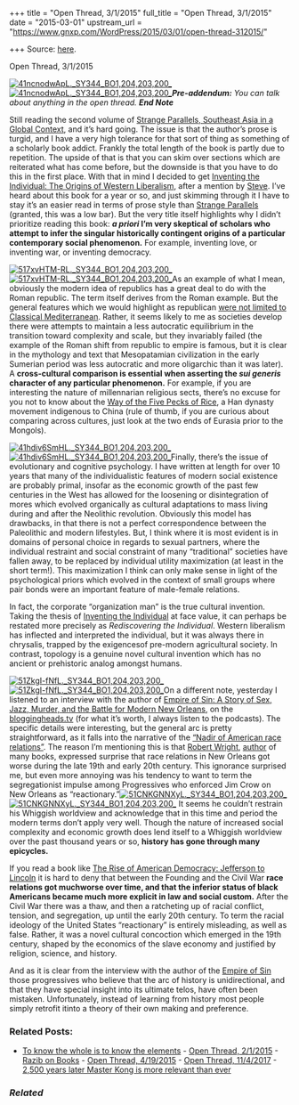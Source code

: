 +++
title = "Open Thread, 3/1/2015"
full_title = "Open Thread, 3/1/2015"
date = "2015-03-01"
upstream_url = "https://www.gnxp.com/WordPress/2015/03/01/open-thread-312015/"

+++
Source: [here](https://www.gnxp.com/WordPress/2015/03/01/open-thread-312015/).

Open Thread, 3/1/2015

[![41ncnodwApL.\_SY344_BO1,204,203,200\_](https://i0.wp.com/www.unz.com/wp-content/uploads/2015/03/41ncnodwApL._SY344_BO1204203200_-199x300.jpg?resize=199%2C300)![41ncnodwApL.\_SY344_BO1,204,203,200\_](https://i0.wp.com/www.unz.com/wp-content/uploads/2015/03/41ncnodwApL._SY344_BO1204203200_-199x300.jpg?resize=199%2C300)](https://www.amazon.com/exec/obidos/ASIN/B00P0RL278/geneexpressio-20)***Pre-addendum:** You can talk about anything in the open thread. **End Note***

Still reading the second volume of [Strange Parallels, Southeast Asia in a Global Context](https://www.amazon.com/exec/obidos/ASIN/B003AT11FG/geneexpressio-20), and it’s hard going. The issue is that the author’s prose is turgid, and I have a very high tolerance for that sort of thing as something of a scholarly book addict. Frankly the total length of the book is partly due to repetition. The upside of that is that you can skim over sections which are reiterated what has come before, but the downside is that you have to do this in the first place. With that in mind I decided to get [Inventing the Individual: The Origins of Western Liberalism](https://www.amazon.com/exec/obidos/ASIN/B00P0RL278/geneexpressio-20), after a mention by [Steve](http://www.unz.com/isteve/did-christianity-create-liberalism/). I’ve heard about this book for a year or so, and just skimming through it I have to stay it’s an easier read in terms of prose style than [Strange Parallels](https://www.amazon.com/exec/obidos/ASIN/B003AT11FG/geneexpressio-20) (granted, this was a low bar). But the very title itself highlights why I didn’t prioritize reading this book: ***a priori* I’m very skeptical of scholars who attempt to infer the singular historically contingent origins of a particular contemporary social phenomenon.** For example, inventing love, or inventing war, or inventing democracy.

[![517xvHTM-RL.\_SY344_BO1,204,203,200\_](https://i0.wp.com/www.unz.com/wp-content/uploads/2015/03/517xvHTM-RL._SY344_BO1204203200_-201x300.jpg?resize=201%2C300)![517xvHTM-RL.\_SY344_BO1,204,203,200\_](https://i0.wp.com/www.unz.com/wp-content/uploads/2015/03/517xvHTM-RL._SY344_BO1204203200_-201x300.jpg?resize=201%2C300)](https://www.amazon.com/exec/obidos/ASIN/B0053O7X8A/geneexpressio-20)As an example of what I mean, obviously the modern idea of republics has a great deal to do with the Roman republic. The term itself derives from the Roman example. But the general features which we would highlight as republican [were not limited to Classical Mediterranean](https://en.wikipedia.org/wiki/Republic#Other_ancient_republics). Rather, it seems likely to me as societies develop there were attempts to maintain a less autocratic equilibrium in the transition toward complexity and scale, but they invariably failed (the example of the Roman shift from republic to empire is famous, but it is clear in the mythology and text that Mesopatamian civilization in the early Sumerian period was less autocratic and more oligarchic than it was later). A **cross-cultural comparison is essential when asserting the *sui generis* character of any particular phenomenon.** For example, if you are interesting the nature of millennarian religious sects, there’s no excuse for you not to know about the [Way of the Five Pecks of Rice](https://en.wikipedia.org/wiki/Way_of_the_Five_Pecks_of_Rice), a Han dynasty movement indigenous to China (rule of thumb, if you are curious about comparing across cultures, just look at the two ends of Eurasia prior to the Mongols).

[![41hdiv6SmHL.\_SY344_BO1,204,203,200\_](https://i0.wp.com/www.unz.com/wp-content/uploads/2015/03/41hdiv6SmHL._SY344_BO1204203200_-180x300.jpg?resize=180%2C300)![41hdiv6SmHL.\_SY344_BO1,204,203,200\_](https://i0.wp.com/www.unz.com/wp-content/uploads/2015/03/41hdiv6SmHL._SY344_BO1204203200_-180x300.jpg?resize=180%2C300)](https://www.amazon.com/exec/obidos/ASIN/0500281009/geneexpressio-20)Finally, there’s the issue of evolutionary and cognitive psychology. I have written at length for over 10 years that many of the individualistic features of modern social existence are probably primal, insofar as the economic growth of the past few centuries in the West has allowed for the loosening or disintegration of mores which evolved organically as cultural adaptations to mass living during and after the Neolithic revolution. Obviously this model has drawbacks, in that there is not a perfect correspondence between the Paleolithic and modern lifestyles. But, I think where it is most evident is in domains of personal choice in regards to sexual partners, where the individual restraint and social constraint of many “traditional” societies have fallen away, to be replaced by individual utility maximization (at least in the short term!). This maximization I think can only make sense in light of the psychological priors which evolved in the context of small groups where pair bonds were an important feature of male-female relations.

In fact, the corporate “organization man” is the true cultural invention. Taking the thesis of [Inventing the Individual](https://www.amazon.com/exec/obidos/ASIN/B00P0RL278/geneexpressio-20) at face value, it can perhaps be restated more precisely as *Rediscovering the Individual*. Western liberalism has inflected and interpreted the individual, but it was always there in chrysalis, trapped by the exigencesof pre-modern agricultural society. In contrast, topology is a genuine novel cultural invention which has no ancient or prehistoric analog amongst humans.

[![51ZkgI-fNfL.\_SY344_BO1,204,203,200\_](https://i0.wp.com/www.unz.com/wp-content/uploads/2015/03/51ZkgI-fNfL._SY344_BO1204203200_-199x300.jpg?resize=199%2C300)![51ZkgI-fNfL.\_SY344_BO1,204,203,200\_](https://i0.wp.com/www.unz.com/wp-content/uploads/2015/03/51ZkgI-fNfL._SY344_BO1204203200_-199x300.jpg?resize=199%2C300)](https://www.amazon.com/exec/obidos/ASIN/B00K4C4HMQ/geneexpressio-20)On a different note, yesterday I listened to an interview with the author of [Empire of Sin: A Story of Sex, Jazz, Murder, and the Battle for Modern New Orleans](https://www.amazon.com/exec/obidos/ASIN/B00K4C4HMQ/geneexpressio-20), on the [bloggingheads.tv](http://bloggingheads.tv/videos/33709) (for what it’s worth, I always listen to the podcasts). The specific details were interesting, but the general arc is pretty straightforward, as it falls into the narrative of the [“Nadir of American race relations”](https://en.wikipedia.org/wiki/Nadir_of_American_race_relations). The reason I’m mentioning this is that [Robert Wright](https://en.wikipedia.org/wiki/Robert_Wright_(journalist)), [author](https://www.amazon.com/Robert-Wright/e/B000AP9O2U/ref=sr_ntt_srch_lnk_1?qid=1425237172&sr=1-1) of many books, expressed surprise that race relations in New Orleans got worse during the late 19th and early 20th century. This ignorance surprised me, but even more annoying was his tendency to want to term the segregationist impulse among Progressives who enforced Jim Crow on New Orleans as “reactionary.”[![51CNKGNNXyL.\_SY344_BO1,204,203,200\_](https://i0.wp.com/www.unz.com/wp-content/uploads/2015/03/51CNKGNNXyL._SY344_BO1204203200_-197x300.jpg?resize=197%2C300)![51CNKGNNXyL.\_SY344_BO1,204,203,200\_](https://i0.wp.com/www.unz.com/wp-content/uploads/2015/03/51CNKGNNXyL._SY344_BO1204203200_-197x300.jpg?resize=197%2C300)](https://www.amazon.com/exec/obidos/ASIN/0393329216/geneexpressio-20) It seems he couldn’t restrain his Whiggish worldview and acknowledge that in this time and period the modern terms don’t apply very well. Though the nature of increased social complexity and economic growth does lend itself to a Whiggish worldview over the past thousand years or so, **history has gone through many epicycles.**

If you read a book like [The Rise of American Democracy: Jefferson to Lincoln](https://www.amazon.com/exec/obidos/ASIN/0393329216/geneexpressio-20) it is hard to deny that between the Founding and the Civil War **race relations got muchworse over time, and that the inferior status of black Americans became much more explicit in law and social custom.** After the Civil War there was a thaw, and then a ratcheting up of racial conflict, tension, and segregation, up until the early 20th century. To term the racial ideology of the United States “reactionary” is entirely misleading, as well as false. Rather, it was a novel cultural concoction which emerged in the 19th century, shaped by the economics of the slave economy and justified by religion, science, and history.

And as it is clear from the interview with the author of the [Empire of Sin](https://www.amazon.com/exec/obidos/ASIN/B00K4C4HMQ/geneexpressio-20) those progressives who believe that the arc of history is unidirectional, and that they have special insight into its ultimate telos, have often been mistaken. Unfortunately, instead of learning from history most people simply retrofit itinto a theory of their own making and preference.

### Related Posts:

- [To know the whole is to know the
  elements](https://www.gnxp.com/WordPress/2015/04/02/to-know-the-whole-is-to-know-the-elements/) - [Open Thread,
  2/1/2015](https://www.gnxp.com/WordPress/2015/02/01/212015/) - [Razib on
  Books](https://www.gnxp.com/WordPress/2011/02/04/razib-on-books/) - [Open Thread,
  4/19/2015](https://www.gnxp.com/WordPress/2015/04/19/open-thread-4192015/) - [Open Thread,
  11/4/2017](https://www.gnxp.com/WordPress/2017/12/04/open-thread-11-4-2017/) - [2,500 years later Master Kong is more relevant than
  ever](https://www.gnxp.com/WordPress/2021/01/28/2500-years-later-master-kong-is-more-relevant-than-ever/)

### *Related*

[](https://www.addtoany.com/add_to/facebook?linkurl=https%3A%2F%2Fwww.gnxp.com%2FWordPress%2F2015%2F03%2F01%2Fopen-thread-312015%2F&linkname=Open%20Thread%2C%203%2F1%2F2015 "Facebook")[](https://www.addtoany.com/add_to/twitter?linkurl=https%3A%2F%2Fwww.gnxp.com%2FWordPress%2F2015%2F03%2F01%2Fopen-thread-312015%2F&linkname=Open%20Thread%2C%203%2F1%2F2015 "Twitter")[](https://www.addtoany.com/add_to/email?linkurl=https%3A%2F%2Fwww.gnxp.com%2FWordPress%2F2015%2F03%2F01%2Fopen-thread-312015%2F&linkname=Open%20Thread%2C%203%2F1%2F2015 "Email")[](https://www.addtoany.com/share)
